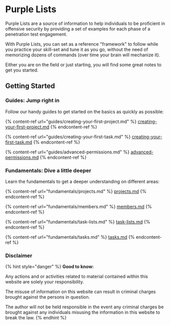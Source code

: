 # Purple Lists

Purple Lists are a source of information to help individuals to be proficient in offensive security by providing a set of examples for each phase of a penetration test engagement.

With Purple Lists, you can set as a reference "framework" to follow while you practice your skill-set and tune it as you go, without the need of memorizing dozens of commands (over time your brain will mechanize it).

Either you are on the field or just starting, you will find some great notes to get you started.

## Getting Started

### Guides: Jump right in

Follow our handy guides to get started on the basics as quickly as possible:

{% content-ref url="guides/creating-your-first-project.md" %}
[creating-your-first-project.md](guides/creating-your-first-project.md)
{% endcontent-ref %}

{% content-ref url="guides/creating-your-first-task.md" %}
[creating-your-first-task.md](guides/creating-your-first-task.md)
{% endcontent-ref %}

{% content-ref url="guides/advanced-permissions.md" %}
[advanced-permissions.md](guides/advanced-permissions.md)
{% endcontent-ref %}

### Fundamentals: Dive a little deeper

Learn the fundamentals to get a deeper understanding on different areas:

{% content-ref url="fundamentals/projects.md" %}
[projects.md](fundamentals/projects.md)
{% endcontent-ref %}

{% content-ref url="fundamentals/members.md" %}
[members.md](fundamentals/members.md)
{% endcontent-ref %}

{% content-ref url="fundamentals/task-lists.md" %}
[task-lists.md](fundamentals/task-lists.md)
{% endcontent-ref %}

{% content-ref url="fundamentals/tasks.md" %}
[tasks.md](fundamentals/tasks.md)
{% endcontent-ref %}

### Disclaimer

{% hint style="danger" %}
**Good to know:**&#x20;

Any actions and or activities related to material contained within this website are solely your responsibility.

The misuse of information on this website can result in criminal charges brought against the persons in question.

The author will not be held responsible in the event any criminal charges be brought against any individuals misusing the information in this website to break the law.
{% endhint %}
